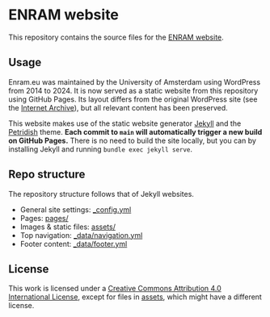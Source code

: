 # ENRAM website

This repository contains the source files for the [ENRAM website](https://enram.eu).

## Usage

Enram.eu was maintained by the University of Amsterdam using WordPress from 2014 to 2024. It is now served as a static website from this repository using GitHub Pages. Its layout differs from the original WordPress site (see the [Internet Archive](https://web.archive.org/web/20240000000000*/enram.eu)), but all relevant content has been preserved.

This website makes use of the static website generator [Jekyll](https://jekyllrb.com/) and the [Petridish](https://github.com/peterdesmet/petridish) theme. **Each commit to `main` will automatically trigger a new build on GitHub Pages.** There is no need to build the site locally, but you can by installing Jekyll and running `bundle exec jekyll serve`.

## Repo structure

The repository structure follows that of Jekyll websites.

- General site settings: [_config.yml](_config.yml)
- Pages: [pages/](pages/)
- Images & static files: [assets/](assets/)
- Top navigation: [_data/navigation.yml](_data/navigation.yml)
- Footer content: [_data/footer.yml](_data/footer.yml)

## License

This work is licensed under a [Creative Commons Attribution 4.0 International License](https://creativecommons.org/licenses/by/4.0/), except for files in [assets](assets), which might have a different license.
